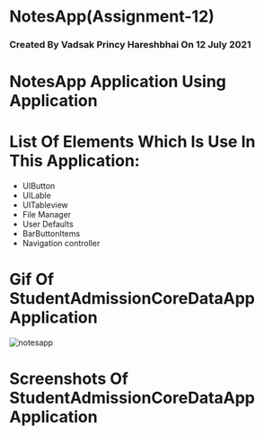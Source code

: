 # NotesApp(Assignment-12)
### Created By Vadsak Princy Hareshbhai  On 12 July 2021

#  NotesApp Application Using Application

# List Of Elements Which Is Use In This Application:
* UIButton
* UILable
* UITableview
* File Manager
* User Defaults
* BarButtonItems
* Navigation controller


# Gif Of StudentAdmissionCoreDataApp Application 
![notesapp](https://user-images.githubusercontent.com/81640415/125315881-2bb5eb80-e355-11eb-8911-d0fb068d0549.gif)


# Screenshots Of StudentAdmissionCoreDataApp Application 

